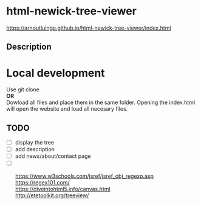 # html-newick-tree-viewer

https://arnoutluinge.github.io/html-newick-tree-viewer/index.html

## Description

# Local development
Use git clone\
**OR**\
Dowload all files and place them in the same folder. Opening the index.html will open the website and load all necesary files.

## TODO
- [ ] display the tree
- [ ] add description
- [ ] add news/about/contact page
- [ ] \
\
https://www.w3schools.com/jsref/jsref_obj_regexp.asp \
https://regex101.com/ \
https://diveintohtml5.info/canvas.html \
http://etetoolkit.org/treeview/
